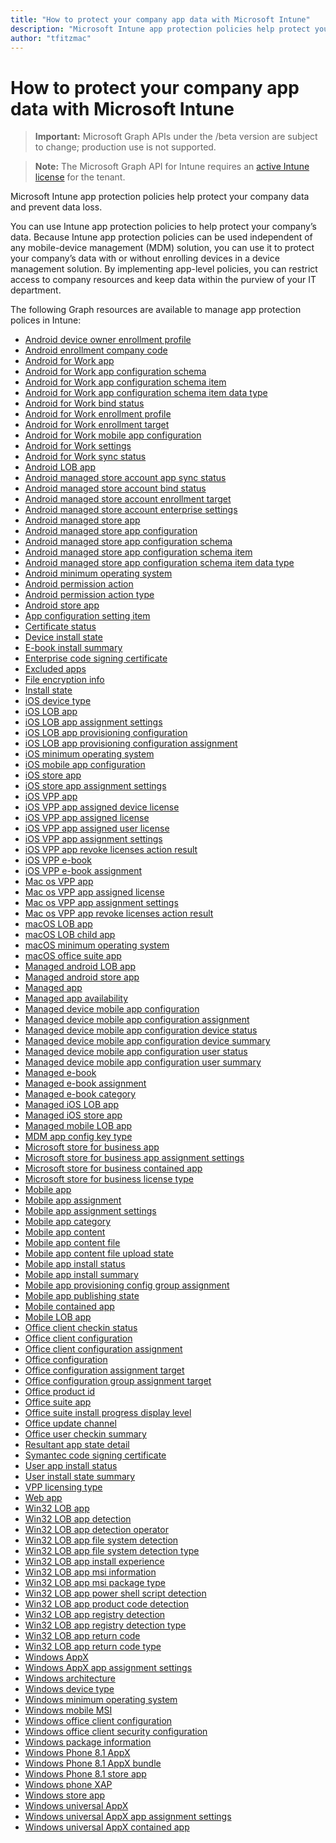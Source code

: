 ---title: "How to protect your company app data with Microsoft Intune"description: "Microsoft Intune app protection policies help protect your company data and prevent data loss."author: "tfitzmac"---# How to protect your company app data with Microsoft Intune> **Important:** Microsoft Graph APIs under the /beta version are subject to change; production use is not supported.> **Note:** The Microsoft Graph API for Intune requires an [active Intune license](https://go.microsoft.com/fwlink/?linkid=839381) for the tenant.Microsoft Intune app protection policies help protect your company data and prevent data loss.You can use Intune app protection policies to help protect your company’s data. Because Intune app protection policies can be used independent of any mobile-device management (MDM) solution, you can use it to protect your company’s data with or without enrolling devices in a device management solution. By implementing app-level policies, you can restrict access to company resources and keep data within the purview of your IT department.The following Graph resources are available to manage app protection polices in Intune:- [Android device owner enrollment profile](intune-androidforwork-androiddeviceownerenrollmentprofile.md)- [Android enrollment company code](intune-androidforwork-androidenrollmentcompanycode.md)- [Android for Work app](intune-apps-androidforworkapp.md)- [Android for Work app configuration schema](intune-androidforwork-androidforworkappconfigurationschema.md)- [Android for Work app configuration schema item](intune-androidforwork-androidforworkappconfigurationschemaitem.md)- [Android for Work app configuration schema item data type](intune-androidforwork-androidforworkappconfigurationschemaitemdatatype.md)- [Android for Work bind status](intune-androidforwork-androidforworkbindstatus.md)- [Android for Work enrollment profile](intune-androidforwork-androidforworkenrollmentprofile.md)- [Android for Work enrollment target](intune-androidforwork-androidforworkenrollmenttarget.md)- [Android for Work mobile app configuration](intune-apps-androidforworkmobileappconfiguration.md)- [Android for Work settings](intune-androidforwork-androidforworksettings.md)- [Android for Work sync status](intune-androidforwork-androidforworksyncstatus.md)- [Android LOB app](intune-apps-androidlobapp.md)- [Android managed store account app sync status](intune-androidforwork-androidmanagedstoreaccountappsyncstatus.md)- [Android managed store account bind status](intune-androidforwork-androidmanagedstoreaccountbindstatus.md)- [Android managed store account enrollment target](intune-androidforwork-androidmanagedstoreaccountenrollmenttarget.md)- [Android managed store account enterprise settings](intune-androidforwork-androidmanagedstoreaccountenterprisesettings.md)- [Android managed store app](intune-apps-androidmanagedstoreapp.md)- [Android managed store app configuration](intune-apps-androidmanagedstoreappconfiguration.md)- [Android managed store app configuration schema](intune-androidforwork-androidmanagedstoreappconfigurationschema.md)- [Android managed store app configuration schema item](intune-androidforwork-androidmanagedstoreappconfigurationschemaitem.md)- [Android managed store app configuration schema item data type](intune-androidforwork-androidmanagedstoreappconfigurationschemaitemdatatype.md)- [Android minimum operating system](intune-apps-androidminimumoperatingsystem.md)- [Android permission action](intune-apps-androidpermissionaction.md)- [Android permission action type](intune-apps-androidpermissionactiontype.md)- [Android store app](intune-apps-androidstoreapp.md)- [App configuration setting item](intune-apps-appconfigurationsettingitem.md)- [Certificate status](intune-apps-certificatestatus.md)- [Device install state](intune-books-deviceinstallstate.md)- [E-book install summary](intune-books-ebookinstallsummary.md)- [Enterprise code signing certificate](intune-apps-enterprisecodesigningcertificate.md)- [Excluded apps](intune-apps-excludedapps.md)- [File encryption info](intune-apps-fileencryptioninfo.md)- [Install state](intune-books-installstate.md)- [iOS device type](intune-apps-iosdevicetype.md)- [iOS LOB app](intune-apps-ioslobapp.md)- [iOS LOB app assignment settings](intune-apps-ioslobappassignmentsettings.md)- [iOS LOB app provisioning configuration](intune-apps-ioslobappprovisioningconfiguration.md)- [iOS LOB app provisioning configuration assignment](intune-apps-ioslobappprovisioningconfigurationassignment.md)- [iOS minimum operating system](intune-apps-iosminimumoperatingsystem.md)- [iOS mobile app configuration](intune-apps-iosmobileappconfiguration.md)- [iOS store app](intune-apps-iosstoreapp.md)- [iOS store app assignment settings](intune-apps-iosstoreappassignmentsettings.md)- [iOS VPP app](intune-apps-iosvppapp.md)- [iOS VPP app assigned device license](intune-apps-iosvppappassigneddevicelicense.md)- [iOS VPP app assigned license](intune-apps-iosvppappassignedlicense.md)- [iOS VPP app assigned user license](intune-apps-iosvppappassigneduserlicense.md)- [iOS VPP app assignment settings](intune-apps-iosvppappassignmentsettings.md)- [iOS VPP app revoke licenses action result](intune-apps-iosvppapprevokelicensesactionresult.md)- [iOS VPP e-book](intune-books-iosvppebook.md)- [iOS VPP e-book assignment](intune-books-iosvppebookassignment.md)- [Mac os VPP app](intune-apps-macosvppapp.md)- [Mac os VPP app assigned license](intune-apps-macosvppappassignedlicense.md)- [Mac os VPP app assignment settings](intune-apps-macosvppappassignmentsettings.md)- [Mac os VPP app revoke licenses action result](intune-apps-macosvppapprevokelicensesactionresult.md)- [macOS LOB app](intune-apps-macoslobapp.md)- [macOS LOB child app](intune-apps-macoslobchildapp.md)- [macOS minimum operating system](intune-apps-macosminimumoperatingsystem.md)- [macOS office suite app](intune-apps-macosofficesuiteapp.md)- [Managed android LOB app](intune-apps-managedandroidlobapp.md)- [Managed android store app](intune-apps-managedandroidstoreapp.md)- [Managed app](intune-apps-managedapp.md)- [Managed app availability](intune-apps-managedappavailability.md)- [Managed device mobile app configuration](intune-apps-manageddevicemobileappconfiguration.md)- [Managed device mobile app configuration assignment](intune-apps-manageddevicemobileappconfigurationassignment.md)- [Managed device mobile app configuration device status](intune-apps-manageddevicemobileappconfigurationdevicestatus.md)- [Managed device mobile app configuration device summary](intune-apps-manageddevicemobileappconfigurationdevicesummary.md)- [Managed device mobile app configuration user status](intune-apps-manageddevicemobileappconfigurationuserstatus.md)- [Managed device mobile app configuration user summary](intune-apps-manageddevicemobileappconfigurationusersummary.md)- [Managed e-book](intune-books-managedebook.md)- [Managed e-book assignment](intune-books-managedebookassignment.md)- [Managed e-book category](intune-books-managedebookcategory.md)- [Managed iOS LOB app](intune-apps-managedioslobapp.md)- [Managed iOS store app](intune-apps-managediosstoreapp.md)- [Managed mobile LOB app](intune-apps-managedmobilelobapp.md)- [MDM app config key type](intune-apps-mdmappconfigkeytype.md)- [Microsoft store for business app](intune-apps-microsoftstoreforbusinessapp.md)- [Microsoft store for business app assignment settings](intune-apps-microsoftstoreforbusinessappassignmentsettings.md)- [Microsoft store for business contained app](intune-apps-microsoftstoreforbusinesscontainedapp.md)- [Microsoft store for business license type](intune-apps-microsoftstoreforbusinesslicensetype.md)- [Mobile app](intune-apps-mobileapp.md)- [Mobile app assignment](intune-apps-mobileappassignment.md)- [Mobile app assignment settings](intune-apps-mobileappassignmentsettings.md)- [Mobile app category](intune-apps-mobileappcategory.md)- [Mobile app content](intune-apps-mobileappcontent.md)- [Mobile app content file](intune-apps-mobileappcontentfile.md)- [Mobile app content file upload state](intune-apps-mobileappcontentfileuploadstate.md)- [Mobile app install status](intune-apps-mobileappinstallstatus.md)- [Mobile app install summary](intune-apps-mobileappinstallsummary.md)- [Mobile app provisioning config group assignment](intune-apps-mobileappprovisioningconfiggroupassignment.md)- [Mobile app publishing state](intune-apps-mobileapppublishingstate.md)- [Mobile contained app](intune-apps-mobilecontainedapp.md)- [Mobile LOB app](intune-apps-mobilelobapp.md)- [Office client checkin status](intune-cirrus-officeclientcheckinstatus.md)- [Office client configuration](intune-cirrus-officeclientconfiguration.md)- [Office client configuration assignment](intune-cirrus-officeclientconfigurationassignment.md)- [Office configuration](intune-cirrus-officeconfiguration.md)- [Office configuration assignment target](intune-cirrus-officeconfigurationassignmenttarget.md)- [Office configuration group assignment target](intune-cirrus-officeconfigurationgroupassignmenttarget.md)- [Office product id](intune-apps-officeproductid.md)- [Office suite app](intune-apps-officesuiteapp.md)- [Office suite install progress display level](intune-apps-officesuiteinstallprogressdisplaylevel.md)- [Office update channel](intune-apps-officeupdatechannel.md)- [Office user checkin summary](intune-cirrus-officeusercheckinsummary.md)- [Resultant app state detail](intune-apps-resultantappstatedetail.md)- [Symantec code signing certificate](intune-apps-symanteccodesigningcertificate.md)- [User app install status](intune-apps-userappinstallstatus.md)- [User install state summary](intune-books-userinstallstatesummary.md)- [VPP licensing type](intune-apps-vpplicensingtype.md)- [Web app](intune-apps-webapp.md)- [Win32 LOB app](intune-apps-win32lobapp.md)- [Win32 LOB app detection](intune-apps-win32lobappdetection.md)- [Win32 LOB app detection operator](intune-apps-win32lobappdetectionoperator.md)- [Win32 LOB app file system detection](intune-apps-win32lobappfilesystemdetection.md)- [Win32 LOB app file system detection type](intune-apps-win32lobappfilesystemdetectiontype.md)- [Win32 LOB app install experience](intune-apps-win32lobappinstallexperience.md)- [Win32 LOB app msi information](intune-apps-win32lobappmsiinformation.md)- [Win32 LOB app msi package type](intune-apps-win32lobappmsipackagetype.md)- [Win32 LOB app power shell script detection](intune-apps-win32lobapppowershellscriptdetection.md)- [Win32 LOB app product code detection](intune-apps-win32lobappproductcodedetection.md)- [Win32 LOB app registry detection](intune-apps-win32lobappregistrydetection.md)- [Win32 LOB app registry detection type](intune-apps-win32lobappregistrydetectiontype.md)- [Win32 LOB app return code](intune-apps-win32lobappreturncode.md)- [Win32 LOB app return code type](intune-apps-win32lobappreturncodetype.md)- [Windows AppX](intune-apps-windowsappx.md)- [Windows AppX app assignment settings](intune-apps-windowsappxappassignmentsettings.md)- [Windows architecture](intune-apps-windowsarchitecture.md)- [Windows device type](intune-apps-windowsdevicetype.md)- [Windows minimum operating system](intune-apps-windowsminimumoperatingsystem.md)- [Windows mobile MSI](intune-apps-windowsmobilemsi.md)- [Windows office client configuration](intune-cirrus-windowsofficeclientconfiguration.md)- [Windows office client security configuration](intune-cirrus-windowsofficeclientsecurityconfiguration.md)- [Windows package information](intune-apps-windowspackageinformation.md)- [Windows Phone 8.1 AppX](intune-apps-windowsphone81appx.md)- [Windows Phone 8.1 AppX bundle](intune-apps-windowsphone81appxbundle.md)- [Windows Phone 8.1 store app](intune-apps-windowsphone81storeapp.md)- [Windows phone XAP](intune-apps-windowsphonexap.md)- [Windows store app](intune-apps-windowsstoreapp.md)- [Windows universal AppX](intune-apps-windowsuniversalappx.md)- [Windows universal AppX app assignment settings](intune-apps-windowsuniversalappxappassignmentsettings.md)- [Windows universal AppX contained app](intune-apps-windowsuniversalappxcontainedapp.md)